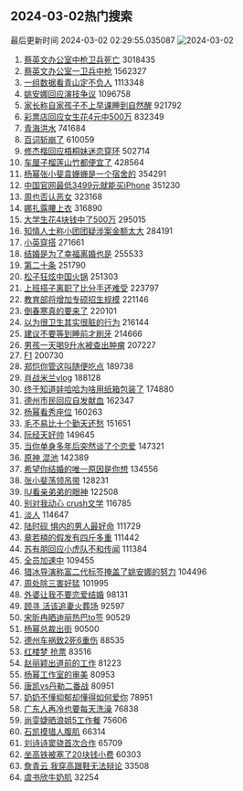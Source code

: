 ## 2024-03-02热门搜索 
最后更新时间 2024-03-02 02:29:55.035087 
![2024-03-02](https://imgs-storage.s3.us-east-005.backblazeb2.com/20240302/2024-03-02.png?versionId=4_z8fbbed132d73df8689c40f13_f112eb6569809cff0_d20240301_m182954_c005_v0501017_t0054_u01709317794562) 
1. [蔡英文办公室中枪卫兵死亡](https://s.weibo.com/weibo?q=%23%E8%94%A1%E8%8B%B1%E6%96%87%E5%8A%9E%E5%85%AC%E5%AE%A4%E4%B8%AD%E6%9E%AA%E5%8D%AB%E5%85%B5%E6%AD%BB%E4%BA%A1%23&t=31&band_rank=10&Refer=top) 3018435
1. [蔡英文办公室一卫兵中枪](https://s.weibo.com/weibo?q=%23%E8%94%A1%E8%8B%B1%E6%96%87%E5%8A%9E%E5%85%AC%E5%AE%A4%E4%B8%80%E5%8D%AB%E5%85%B5%E4%B8%AD%E6%9E%AA%23&t=31&band_rank=1&Refer=top) 1562327
1. [一组数据看青山定不负人](https://s.weibo.com/weibo?q=%23%E4%B8%80%E7%BB%84%E6%95%B0%E6%8D%AE%E7%9C%8B%E9%9D%92%E5%B1%B1%E5%AE%9A%E4%B8%8D%E8%B4%9F%E4%BA%BA%23&t=31&band_rank=3&Refer=top) 1113348
1. [姚安娜回应演技争议](https://s.weibo.com/weibo?q=%23%E5%A7%9A%E5%AE%89%E5%A8%9C%E5%9B%9E%E5%BA%94%E6%BC%94%E6%8A%80%E4%BA%89%E8%AE%AE%23&t=31&band_rank=2&Refer=top) 1096758
1. [家长称自家孩子不上早课睡到自然醒](https://s.weibo.com/weibo?q=%23%E5%AE%B6%E9%95%BF%E7%A7%B0%E8%87%AA%E5%AE%B6%E5%AD%A9%E5%AD%90%E4%B8%8D%E4%B8%8A%E6%97%A9%E8%AF%BE%E7%9D%A1%E5%88%B0%E8%87%AA%E7%84%B6%E9%86%92%23&t=31&band_rank=4&Refer=top) 921792
1. [彩票店回应女生花4元中500万](https://s.weibo.com/weibo?q=%23%E5%BD%A9%E7%A5%A8%E5%BA%97%E5%9B%9E%E5%BA%94%E5%A5%B3%E7%94%9F%E8%8A%B14%E5%85%83%E4%B8%AD500%E4%B8%87%23&t=31&band_rank=5&Refer=top) 832349
1. [青海洪水](https://s.weibo.com/weibo?q=%E9%9D%92%E6%B5%B7%E6%B4%AA%E6%B0%B4&t=31&band_rank=6&Refer=top) 741684
1. [百词斩崩了](https://s.weibo.com/weibo?q=%E7%99%BE%E8%AF%8D%E6%96%A9%E5%B4%A9%E4%BA%86&t=31&band_rank=7&Refer=top) 610059
1. [修杰楷回应梧桐妹迷恋穿环](https://s.weibo.com/weibo?q=%23%E4%BF%AE%E6%9D%B0%E6%A5%B7%E5%9B%9E%E5%BA%94%E6%A2%A7%E6%A1%90%E5%A6%B9%E8%BF%B7%E6%81%8B%E7%A9%BF%E7%8E%AF%23&t=31&band_rank=8&Refer=top) 502714
1. [车厘子榴莲山竹都便宜了](https://s.weibo.com/weibo?q=%23%E8%BD%A6%E5%8E%98%E5%AD%90%E6%A6%B4%E8%8E%B2%E5%B1%B1%E7%AB%B9%E9%83%BD%E4%BE%BF%E5%AE%9C%E4%BA%86%23&t=31&band_rank=9&Refer=top) 428564
1. [杨幂张小斐袁姗姗是一个宿舍的](https://s.weibo.com/weibo?q=%23%E6%9D%A8%E5%B9%82%E5%BC%A0%E5%B0%8F%E6%96%90%E8%A2%81%E5%A7%97%E5%A7%97%E6%98%AF%E4%B8%80%E4%B8%AA%E5%AE%BF%E8%88%8D%E7%9A%84%23&t=31&band_rank=11&Refer=top) 354291
1. [中国官网最低3499元就能买iPhone](https://s.weibo.com/weibo?q=%23%E4%B8%AD%E5%9B%BD%E5%AE%98%E7%BD%91%E6%9C%80%E4%BD%8E3499%E5%85%83%E5%B0%B1%E8%83%BD%E4%B9%B0iPhone%23&t=31&band_rank=12&Refer=top) 351230
1. [周也否认恶女](https://s.weibo.com/weibo?q=%23%E5%91%A8%E4%B9%9F%E5%90%A6%E8%AE%A4%E6%81%B6%E5%A5%B3%23&t=31&band_rank=44&Refer=top) 323168
1. [娜扎露腰上衣](https://s.weibo.com/weibo?q=%23%E5%A8%9C%E6%89%8E%E9%9C%B2%E8%85%B0%E4%B8%8A%E8%A1%A3%23&t=31&band_rank=13&Refer=top) 316890
1. [大学生花4块钱中了500万](https://s.weibo.com/weibo?q=%E5%A4%A7%E5%AD%A6%E7%94%9F%E8%8A%B14%E5%9D%97%E9%92%B1%E4%B8%AD%E4%BA%86500%E4%B8%87&t=31&band_rank=14&Refer=top) 295015
1. [知情人士称小团团疑涉案金额太大](https://s.weibo.com/weibo?q=%23%E7%9F%A5%E6%83%85%E4%BA%BA%E5%A3%AB%E7%A7%B0%E5%B0%8F%E5%9B%A2%E5%9B%A2%E7%96%91%E6%B6%89%E6%A1%88%E9%87%91%E9%A2%9D%E5%A4%AA%E5%A4%A7%23&t=31&band_rank=35&Refer=top) 284191
1. [小英穿搭](https://s.weibo.com/weibo?q=%E5%B0%8F%E8%8B%B1%E7%A9%BF%E6%90%AD&t=31&band_rank=45&Refer=top) 271661
1. [结婚是为了幸福离婚也是](https://s.weibo.com/weibo?q=%E7%BB%93%E5%A9%9A%E6%98%AF%E4%B8%BA%E4%BA%86%E5%B9%B8%E7%A6%8F%E7%A6%BB%E5%A9%9A%E4%B9%9F%E6%98%AF&t=31&band_rank=15&Refer=top) 255533
1. [第二十条](https://s.weibo.com/weibo?q=%E7%AC%AC%E4%BA%8C%E5%8D%81%E6%9D%A1&t=31&band_rank=16&Refer=top) 251790
1. [松子狂炫中国火锅](https://s.weibo.com/weibo?q=%E6%9D%BE%E5%AD%90%E7%8B%82%E7%82%AB%E4%B8%AD%E5%9B%BD%E7%81%AB%E9%94%85&t=31&band_rank=17&Refer=top) 251303
1. [上班搭子离职了比分手还难受](https://s.weibo.com/weibo?q=%23%E4%B8%8A%E7%8F%AD%E6%90%AD%E5%AD%90%E7%A6%BB%E8%81%8C%E4%BA%86%E6%AF%94%E5%88%86%E6%89%8B%E8%BF%98%E9%9A%BE%E5%8F%97%23&t=31&band_rank=18&Refer=top) 223797
1. [教育部将增加专硕招生规模](https://s.weibo.com/weibo?q=%23%E6%95%99%E8%82%B2%E9%83%A8%E5%B0%86%E5%A2%9E%E5%8A%A0%E4%B8%93%E7%A1%95%E6%8B%9B%E7%94%9F%E8%A7%84%E6%A8%A1%23&t=31&band_rank=19&Refer=top) 221146
1. [倒春寒真的要来了](https://s.weibo.com/weibo?q=%23%E5%80%92%E6%98%A5%E5%AF%92%E7%9C%9F%E7%9A%84%E8%A6%81%E6%9D%A5%E4%BA%86%23&t=31&band_rank=20&Refer=top) 220101
1. [以为很卫生其实很脏的行为](https://s.weibo.com/weibo?q=%23%E4%BB%A5%E4%B8%BA%E5%BE%88%E5%8D%AB%E7%94%9F%E5%85%B6%E5%AE%9E%E5%BE%88%E8%84%8F%E7%9A%84%E8%A1%8C%E4%B8%BA%23&t=31&band_rank=21&Refer=top) 216144
1. [建议不要等到睡前才刷牙](https://s.weibo.com/weibo?q=%23%E5%BB%BA%E8%AE%AE%E4%B8%8D%E8%A6%81%E7%AD%89%E5%88%B0%E7%9D%A1%E5%89%8D%E6%89%8D%E5%88%B7%E7%89%99%23&t=31&band_rank=22&Refer=top) 214666
1. [男孩一天喝9升水被查出肿瘤](https://s.weibo.com/weibo?q=%23%E7%94%B7%E5%AD%A9%E4%B8%80%E5%A4%A9%E5%96%9D9%E5%8D%87%E6%B0%B4%E8%A2%AB%E6%9F%A5%E5%87%BA%E8%82%BF%E7%98%A4%23&t=31&band_rank=23&Refer=top) 207227
1. [F1](https://s.weibo.com/weibo?q=F1&t=31&band_rank=10&Refer=top) 200730
1. [郑恺你管这叫随便吃点](https://s.weibo.com/weibo?q=%23%E9%83%91%E6%81%BA%E4%BD%A0%E7%AE%A1%E8%BF%99%E5%8F%AB%E9%9A%8F%E4%BE%BF%E5%90%83%E7%82%B9%23&t=31&band_rank=24&Refer=top) 189738
1. [肖战米兰vlog](https://s.weibo.com/weibo?q=%E8%82%96%E6%88%98%E7%B1%B3%E5%85%B0vlog&t=31&band_rank=25&Refer=top) 188128
1. [终于知道娃哈哈为啥用纸箱包装了](https://s.weibo.com/weibo?q=%23%E7%BB%88%E4%BA%8E%E7%9F%A5%E9%81%93%E5%A8%83%E5%93%88%E5%93%88%E4%B8%BA%E5%95%A5%E7%94%A8%E7%BA%B8%E7%AE%B1%E5%8C%85%E8%A3%85%E4%BA%86%23&t=31&band_rank=26&Refer=top) 174880
1. [德州市民回应自发献血](https://s.weibo.com/weibo?q=%23%E5%BE%B7%E5%B7%9E%E5%B8%82%E6%B0%91%E5%9B%9E%E5%BA%94%E8%87%AA%E5%8F%91%E7%8C%AE%E8%A1%80%23&t=31&band_rank=31&Refer=top) 162347
1. [杨幂看秀座位](https://s.weibo.com/weibo?q=%23%E6%9D%A8%E5%B9%82%E7%9C%8B%E7%A7%80%E5%BA%A7%E4%BD%8D%23&t=31&band_rank=27&Refer=top) 160263
1. [毛不易比十个勤天还愁](https://s.weibo.com/weibo?q=%E6%AF%9B%E4%B8%8D%E6%98%93%E6%AF%94%E5%8D%81%E4%B8%AA%E5%8B%A4%E5%A4%A9%E8%BF%98%E6%84%81&t=31&band_rank=29&Refer=top) 151651
1. [阮经天好帅](https://s.weibo.com/weibo?q=%E9%98%AE%E7%BB%8F%E5%A4%A9%E5%A5%BD%E5%B8%85&t=31&band_rank=28&Refer=top) 149645
1. [当你单身多年后突然谈了个恋爱](https://s.weibo.com/weibo?q=%23%E5%BD%93%E4%BD%A0%E5%8D%95%E8%BA%AB%E5%A4%9A%E5%B9%B4%E5%90%8E%E7%AA%81%E7%84%B6%E8%B0%88%E4%BA%86%E4%B8%AA%E6%81%8B%E7%88%B1%23&t=31&band_rank=29&Refer=top) 147321
1. [原神 混池](https://s.weibo.com/weibo?q=%E5%8E%9F%E7%A5%9E%20%E6%B7%B7%E6%B1%A0&t=31&band_rank=30&Refer=top) 142389
1. [希望你结婚的唯一原因是你想](https://s.weibo.com/weibo?q=%23%E5%B8%8C%E6%9C%9B%E4%BD%A0%E7%BB%93%E5%A9%9A%E7%9A%84%E5%94%AF%E4%B8%80%E5%8E%9F%E5%9B%A0%E6%98%AF%E4%BD%A0%E6%83%B3%23&t=31&band_rank=32&Refer=top) 134556
1. [张小斐荡领吊带](https://s.weibo.com/weibo?q=%23%E5%BC%A0%E5%B0%8F%E6%96%90%E8%8D%A1%E9%A2%86%E5%90%8A%E5%B8%A6%23&t=31&band_rank=33&Refer=top) 128231
1. [IU看亲弟弟的眼神](https://s.weibo.com/weibo?q=%23IU%E7%9C%8B%E4%BA%B2%E5%BC%9F%E5%BC%9F%E7%9A%84%E7%9C%BC%E7%A5%9E%23&t=31&band_rank=34&Refer=top) 122508
1. [别对我动心 crush文学](https://s.weibo.com/weibo?q=%E5%88%AB%E5%AF%B9%E6%88%91%E5%8A%A8%E5%BF%83%20crush%E6%96%87%E5%AD%A6&t=31&band_rank=46&Refer=top) 116785
1. [淡人](https://s.weibo.com/weibo?q=%E6%B7%A1%E4%BA%BA&t=31&band_rank=44&Refer=top) 114647
1. [陆时砚 惧内的男人最好命](https://s.weibo.com/weibo?q=%E9%99%86%E6%97%B6%E7%A0%9A%20%E6%83%A7%E5%86%85%E7%9A%84%E7%94%B7%E4%BA%BA%E6%9C%80%E5%A5%BD%E5%91%BD&t=31&band_rank=36&Refer=top) 111729
1. [章若楠的假发有四斤多重](https://s.weibo.com/weibo?q=%23%E7%AB%A0%E8%8B%A5%E6%A5%A0%E7%9A%84%E5%81%87%E5%8F%91%E6%9C%89%E5%9B%9B%E6%96%A4%E5%A4%9A%E9%87%8D%23&t=31&band_rank=37&Refer=top) 111442
1. [苏有朋回应小虎队不和传闻](https://s.weibo.com/weibo?q=%23%E8%8B%8F%E6%9C%89%E6%9C%8B%E5%9B%9E%E5%BA%94%E5%B0%8F%E8%99%8E%E9%98%9F%E4%B8%8D%E5%92%8C%E4%BC%A0%E9%97%BB%23&t=31&band_rank=38&Refer=top) 111384
1. [全员加速中](https://s.weibo.com/weibo?q=%E5%85%A8%E5%91%98%E5%8A%A0%E9%80%9F%E4%B8%AD&t=31&band_rank=39&Refer=top) 109455
1. [猎冰导演称富二代标签掩盖了姚安娜的努力](https://s.weibo.com/weibo?q=%23%E7%8C%8E%E5%86%B0%E5%AF%BC%E6%BC%94%E7%A7%B0%E5%AF%8C%E4%BA%8C%E4%BB%A3%E6%A0%87%E7%AD%BE%E6%8E%A9%E7%9B%96%E4%BA%86%E5%A7%9A%E5%AE%89%E5%A8%9C%E7%9A%84%E5%8A%AA%E5%8A%9B%23&t=31&band_rank=13&Refer=top) 104496
1. [周处除三害好猛](https://s.weibo.com/weibo?q=%E5%91%A8%E5%A4%84%E9%99%A4%E4%B8%89%E5%AE%B3%E5%A5%BD%E7%8C%9B&t=31&band_rank=45&Refer=top) 101995
1. [外婆让我不要恋爱结婚](https://s.weibo.com/weibo?q=%23%E5%A4%96%E5%A9%86%E8%AE%A9%E6%88%91%E4%B8%8D%E8%A6%81%E6%81%8B%E7%88%B1%E7%BB%93%E5%A9%9A%23&t=31&band_rank=40&Refer=top) 98131
1. [顾寻 活该追妻火葬场](https://s.weibo.com/weibo?q=%E9%A1%BE%E5%AF%BB%20%E6%B4%BB%E8%AF%A5%E8%BF%BD%E5%A6%BB%E7%81%AB%E8%91%AC%E5%9C%BA&t=31&band_rank=41&Refer=top) 92597
1. [宋昕冉晒迪丽热巴to签](https://s.weibo.com/weibo?q=%23%E5%AE%8B%E6%98%95%E5%86%89%E6%99%92%E8%BF%AA%E4%B8%BD%E7%83%AD%E5%B7%B4to%E7%AD%BE%23&t=31&band_rank=42&Refer=top) 90529
1. [杨幂总裁出街](https://s.weibo.com/weibo?q=%23%E6%9D%A8%E5%B9%82%E6%80%BB%E8%A3%81%E5%87%BA%E8%A1%97%23&t=31&band_rank=43&Refer=top) 90500
1. [德州车祸致2死6重伤](https://s.weibo.com/weibo?q=%23%E5%BE%B7%E5%B7%9E%E8%BD%A6%E7%A5%B8%E8%87%B42%E6%AD%BB6%E9%87%8D%E4%BC%A4%23&t=31&band_rank=45&Refer=top) 88535
1. [红楼梦 抢票](https://s.weibo.com/weibo?q=%E7%BA%A2%E6%A5%BC%E6%A2%A6%20%E6%8A%A2%E7%A5%A8&t=31&band_rank=47&Refer=top) 83516
1. [赵丽颖出道前的工作](https://s.weibo.com/weibo?q=%23%E8%B5%B5%E4%B8%BD%E9%A2%96%E5%87%BA%E9%81%93%E5%89%8D%E7%9A%84%E5%B7%A5%E4%BD%9C%23&t=31&band_rank=48&Refer=top) 81223
1. [杨幂工作室的审美](https://s.weibo.com/weibo?q=%23%E6%9D%A8%E5%B9%82%E5%B7%A5%E4%BD%9C%E5%AE%A4%E7%9A%84%E5%AE%A1%E7%BE%8E%23&t=31&band_rank=49&Refer=top) 80953
1. [唐凯vs丹勒二番战](https://s.weibo.com/weibo?q=%E5%94%90%E5%87%AFvs%E4%B8%B9%E5%8B%92%E4%BA%8C%E7%95%AA%E6%88%98&t=31&band_rank=50&Refer=top) 80951
1. [奶奶不懂抑郁却懂得如何爱你](https://s.weibo.com/weibo?q=%E5%A5%B6%E5%A5%B6%E4%B8%8D%E6%87%82%E6%8A%91%E9%83%81%E5%8D%B4%E6%87%82%E5%BE%97%E5%A6%82%E4%BD%95%E7%88%B1%E4%BD%A0&t=31&band_rank=49&Refer=top) 78951
1. [广东人再冷也要每天洗澡](https://s.weibo.com/weibo?q=%23%E5%B9%BF%E4%B8%9C%E4%BA%BA%E5%86%8D%E5%86%B7%E4%B9%9F%E8%A6%81%E6%AF%8F%E5%A4%A9%E6%B4%97%E6%BE%A1%23&t=31&band_rank=48&Refer=top) 76838
1. [尚雯婕晒浪姐5工作餐](https://s.weibo.com/weibo?q=%23%E5%B0%9A%E9%9B%AF%E5%A9%95%E6%99%92%E6%B5%AA%E5%A7%905%E5%B7%A5%E4%BD%9C%E9%A4%90%23&t=31&band_rank=50&Refer=top) 75606
1. [石凯摸猎人腹肌](https://s.weibo.com/weibo?q=%23%E7%9F%B3%E5%87%AF%E6%91%B8%E7%8C%8E%E4%BA%BA%E8%85%B9%E8%82%8C%23&t=31&band_rank=31&Refer=top) 66314
1. [刘诗诗窦骁首次合作](https://s.weibo.com/weibo?q=%23%E5%88%98%E8%AF%97%E8%AF%97%E7%AA%A6%E9%AA%81%E9%A6%96%E6%AC%A1%E5%90%88%E4%BD%9C%23&t=31&band_rank=40&Refer=top) 65709
1. [坐高铁被塞了20块钱小费](https://s.weibo.com/weibo?q=%23%E5%9D%90%E9%AB%98%E9%93%81%E8%A2%AB%E5%A1%9E%E4%BA%8620%E5%9D%97%E9%92%B1%E5%B0%8F%E8%B4%B9%23&t=31&band_rank=50&Refer=top) 60303
1. [詹青云 我穿高跟鞋无法辩论](https://s.weibo.com/weibo?q=%E8%A9%B9%E9%9D%92%E4%BA%91%20%E6%88%91%E7%A9%BF%E9%AB%98%E8%B7%9F%E9%9E%8B%E6%97%A0%E6%B3%95%E8%BE%A9%E8%AE%BA&t=31&band_rank=50&Refer=top) 33508
1. [虞书欣牛奶肌](https://s.weibo.com/weibo?q=%23%E8%99%9E%E4%B9%A6%E6%AC%A3%E7%89%9B%E5%A5%B6%E8%82%8C%23&t=31&band_rank=47&Refer=top) 32254
